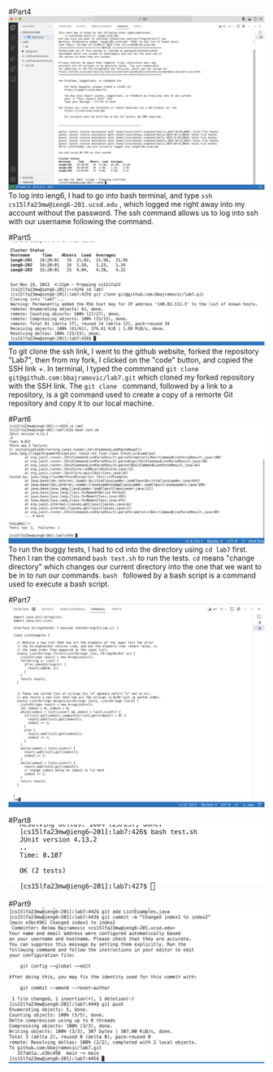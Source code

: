 #Part4
![Image](part4.png)
To log into ieng6, I had to go into bash terminal, and type `ssh cs15lfa23mw@ieng6-201.ucsd.edu` <enter>, which logged me right away into my account without the password. The ssh command allows
us to log into ssh with our username following the command.

#Part5
![Image](part5.png)
To git clone the ssh link, I went to the github website, forked the repository "Lab7", then from my fork, I clicked on the "code" button, and copied the SSH link <control>+<c>. In terminal,
I typed the commmand `git clone git@github.com:bbajramovic/lab7.git` <enter> which cloned my forked repository with the SSH link. The `git clone ` command, followed by a link to a repository, 
is a git command used to create a copy of a remorte Git repository and copy it to our local machine. 

#Part6
![Image](part6.png)
To run the buggy tests, I had to cd into the directory using `cd lab7` <enter> first. Then I ran the command `bash test.sh` <enter> to run the tests. `cd` means "change directory" which changes
our current directory into the one that we want to be in to run our commands. `bash ` followed by a bash script is a command used to execute a bash script.

#Part7
![Image](part7.png)


#Part8
![Image](part8.png)


#Part9
![Image](part9.png)
